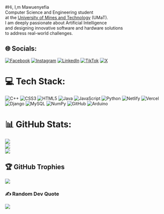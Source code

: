 #Hi, I,m Mawuenyefia<br>
Computer Science and Engineering student<br>
at the [University of Mines and Technology](https://www.umat.edu.gh/) (UMaT).<br>
I am deeply passionate about Artificial Intelligence <br>
and designing innovative software and hardware solutions<br>
to address real-world challenges.<br>





## 🌐 Socials:
[![Facebook](https://img.shields.io/badge/Facebook-%231877F2.svg?logo=Facebook&logoColor=white)](https://web.facebook.com/mawuenyefiayears.tocome)
[![Instagram](https://img.shields.io/badge/Instagram-%23E4405F.svg?logo=Instagram&logoColor=white)](https://instagram.com/mawuenyefia_97)
[![LinkedIn](https://img.shields.io/badge/LinkedIn-%230077B5.svg?logo=linkedin&logoColor=white)](https://www.linkedin.com/in/mawuenyefia-hunorkpah-99845b2b5/)
[![TikTok](https://img.shields.io/badge/TikTok-%23000000.svg?logo=TikTok&logoColor=white)](https://tiktok.com/@mawuenyefia_97)
[![X](https://img.shields.io/badge/X-black.svg?logo=X&logoColor=white)](https://twitter.com/DegovernorPf)

# 💻 Tech Stack:
![C++](https://img.shields.io/badge/c++-%2300599C.svg?style=for-the-badge&logo=c%2B%2B&logoColor=white) ![CSS3](https://img.shields.io/badge/css3-%231572B6.svg?style=for-the-badge&logo=css3&logoColor=white) ![HTML5](https://img.shields.io/badge/html5-%23E34F26.svg?style=for-the-badge&logo=html5&logoColor=white) ![Java](https://img.shields.io/badge/java-%23ED8B00.svg?style=for-the-badge&logo=openjdk&logoColor=white) ![JavaScript](https://img.shields.io/badge/javascript-%23323330.svg?style=for-the-badge&logo=javascript&logoColor=%23F7DF1E) ![Python](https://img.shields.io/badge/python-3670A0?style=for-the-badge&logo=python&logoColor=ffdd54) ![Netlify](https://img.shields.io/badge/netlify-%23000000.svg?style=for-the-badge&logo=netlify&logoColor=#00C7B7) ![Vercel](https://img.shields.io/badge/vercel-%23000000.svg?style=for-the-badge&logo=vercel&logoColor=white) ![Django](https://img.shields.io/badge/django-%23092E20.svg?style=for-the-badge&logo=django&logoColor=white) ![MySQL](https://img.shields.io/badge/mysql-4479A1.svg?style=for-the-badge&logo=mysql&logoColor=white) ![NumPy](https://img.shields.io/badge/numpy-%23013243.svg?style=for-the-badge&logo=numpy&logoColor=white) ![GitHub](https://img.shields.io/badge/github-%23121011.svg?style=for-the-badge&logo=github&logoColor=white) ![Arduino](https://img.shields.io/badge/-Arduino-00979D?style=for-the-badge&logo=Arduino&logoColor=white)
# 📊 GitHub Stats:
![](https://github-readme-stats.vercel.app/api?username=MAWUENYEFIA-KING&theme=dark&hide_border=false&include_all_commits=false&count_private=false)<br/>
![](https://github-readme-streak-stats.herokuapp.com/?user=MAWUENYEFIA-KING&theme=dark&hide_border=false)<br/>
![](https://github-readme-stats.vercel.app/api/top-langs/?username=MAWUENYEFIA-KING&theme=dark&hide_border=false&include_all_commits=false&count_private=false&layout=compact)

## 🏆 GitHub Trophies
![](https://github-profile-trophy.vercel.app/?username=MAWUENYEFIA-KING&theme=default&no-frame=false&no-bg=false&margin-w=4)

### ✍️ Random Dev Quote
![](https://quotes-github-readme.vercel.app/api?type=horizontal&theme=radical)

<!-- Proudly created with GPRM ( https://gprm.itsvg.in ) -->
